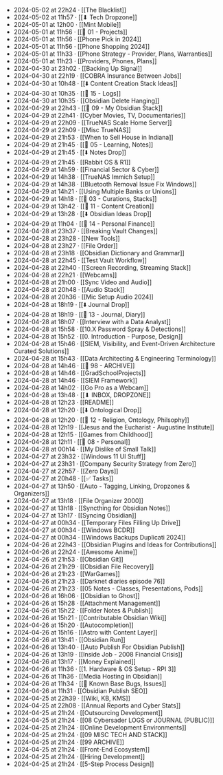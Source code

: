 - 2024-05-02 at 22h24 · [[The Blacklist]]
- 2024-05-02 at 11h57 · [[⬇ Tech Dropzone]]
- 2024-05-01 at 12h00 · [[Mint Mobile]]
- 2024-05-01 at 11h56 · [[📁 01 - Projects]]
- 2024-05-01 at 11h56 · [[Phone Pick in 2024]]
- 2024-05-01 at 11h56 · [[Phone Shopping 2024]]
- 2024-05-01 at 11h33 · [[Phone Strategy - Provider, Plans, Warranties]]
- 2024-05-01 at 11h23 · [[Providers, Phones, Plans]]
- 2024-04-30 at 23h02 · [[Backing Up Signal]]
- 2024-04-30 at 22h19 · [[COBRA Insurance Between Jobs]]
- 2024-04-30 at 10h48 · [[⬇️ Content Creation Stack Ideas]]
- 2024-04-30 at 10h35 · [[📁 15 - Logs]]
- 2024-04-30 at 10h35 · [[Obsidian Delete Hanging]]
- 2024-04-29 at 22h43 · [[📁 09 - My Obsidian Stack]]
- 2024-04-29 at 22h41 · [[Cyber Movies, TV, Documentaries]]
- 2024-04-29 at 22h09 · [[TrueNAS Scale Home Server]]
- 2024-04-29 at 22h09 · [[Misc TrueNAS]]
- 2024-04-29 at 21h53 · [[When to Sell House in Indiana]]
- 2024-04-29 at 21h45 · [[📁 05 - Learning, Notes]]
- 2024-04-29 at 21h45 · [[⬇️ Notes Drop]]
- 2024-04-29 at 21h45 · [[Rabbit OS & R1]]
- 2024-04-29 at 14h59 · [[Financial Sector & Cyber]]
- 2024-04-29 at 14h38 · [[TrueNAS Immich Setup]]
- 2024-04-29 at 14h38 · [[Bluetooth Removal Issue Fix Windows]]
- 2024-04-29 at 14h21 · [[Using Multiple Banks or Unions]]
- 2024-04-29 at 14h18 · [[📁 03 - Curations, Stacks]]
- 2024-04-29 at 13h42 · [[📁 11 - Content Creation]]
- 2024-04-29 at 13h28 · [[⬇️ Obsidian Ideas Drop]]
- 2024-04-29 at 11h04 · [[📁 14 - Personal Finance]]
- 2024-04-28 at 23h37 · [[Breaking Vault Changes]]
- 2024-04-28 at 23h28 · [[New Tools]]
- 2024-04-28 at 23h27 · [[File Order]]
- 2024-04-28 at 23h18 · [[Obsidian Dictionary and Grammar]]
- 2024-04-28 at 22h45 · [[Test Vault Workflow]]
- 2024-04-28 at 22h40 · [[Screen Recording, Streaming Stack]]
- 2024-04-28 at 22h21 · [[Webcams]]
- 2024-04-28 at 21h00 · [[Sync Video and Audio]]
- 2024-04-28 at 20h48 · [[Audio Stack]]
- 2024-04-28 at 20h36 · [[Mic Setup Audio 2024]]
- 2024-04-28 at 18h19 · [[⬇️ Journal Drop]]
- 2024-04-28 at 18h19 · [[📁 13 - Journal, Diary]]
- 2024-04-28 at 18h07 · [[Interview with a Data Analyst]]
- 2024-04-28 at 15h58 · [[10.X Password Spray & Detections]]
- 2024-04-28 at 15h52 · [[0. Introduction - Purpose, Design]]
- 2024-04-28 at 15h46 · [[SIEM, Visibility, and Event-Driven Architecture Curated Solutions]]
- 2024-04-28 at 15h43 · [[Data Architecting & Engineering Terminology]]
- 2024-04-28 at 14h46 · [[📁 98 - ARCHIVE]]
- 2024-04-28 at 14h46 · [[GradSchoolProjects]]
- 2024-04-28 at 14h46 · [[SIEM Framework]]
- 2024-04-28 at 14h02 · [[Go Pro as a Webcam]]
- 2024-04-28 at 13h48 · [[⬇ INBOX, DROPZONE]]
- 2024-04-28 at 12h23 · [[README]]
- 2024-04-28 at 12h20 · [[⬇️ Ontological Drop]]
- 2024-04-28 at 12h20 · [[📁 12 - Religion, Ontology, Philsophy]]
- 2024-04-28 at 12h19 · [[Jesus and the Eucharist - Augustine Institute]]
- 2024-04-28 at 12h15 · [[Games from Childhood]]
- 2024-04-28 at 12h11 · [[📁 08 - Personal]]
- 2024-04-28 at 00h14 · [[My Dislike of Small Talk]]
- 2024-04-27 at 23h32 · [[Windows 11 UI Stuff]]
- 2024-04-27 at 23h31 · [[Company Security Strategy from Zero]]
- 2024-04-27 at 22h57 · [[Zero Days]]
- 2024-04-27 at 20h48 · [[✅ Tasks]]
- 2024-04-27 at 13h50 · [[Auto - Tagging, Linking, Dropzones & Organizers]]
- 2024-04-27 at 13h18 · [[File Organizer 2000]]
- 2024-04-27 at 13h18 · [[Syncthing for Obsidian Notes]]
- 2024-04-27 at 13h17 · [[Syncing Obsidian]]
- 2024-04-27 at 00h34 · [[Temporary Files Filling Up Drive]]
- 2024-04-27 at 00h34 · [[Windows BCDR]]
- 2024-04-27 at 00h34 · [[Windows Backups Duplicati 2024]]
- 2024-04-26 at 22h43 · [[Obsidian Plugins and Ideas for Contributions]]
- 2024-04-26 at 22h24 · [[Awesome Anime]]
- 2024-04-26 at 21h53 · [[Obsidian Git]]
- 2024-04-26 at 21h29 · [[Obsidian File Recovery]]
- 2024-04-26 at 21h23 · [[WarGames]]
- 2024-04-26 at 21h23 · [[Darknet diaries episode 76]]
- 2024-04-26 at 21h23 · [[05 Notes - Classes, Presentations, Pods]]
- 2024-04-26 at 16h06 · [[Obsidian to Ghost]]
- 2024-04-26 at 15h28 · [[Attachment Management]]
- 2024-04-26 at 15h22 · [[Folder Notes & Publish]]
- 2024-04-26 at 15h21 · [[Contributable Obsidian Wiki]]
- 2024-04-26 at 15h20 · [[Autocompletion]]
- 2024-04-26 at 15h16 · [[Astro with Content Layer]]
- 2024-04-26 at 13h41 · [[Obsidian Run]]
- 2024-04-26 at 13h40 · [[Auto Publish For Obsidian Publish]]
- 2024-04-26 at 13h19 · [[Inside Job - 2008 Financial Crisis]]
- 2024-04-26 at 13h17 · [[Money Explained]]
- 2024-04-26 at 11h36 · [[1. Hardware & OS Setup - RPI 3]]
- 2024-04-26 at 11h36 · [[Media Hosting in Obsidian]]
- 2024-04-26 at 11h34 · [[🐛 Known Base Bugs, Issues]]
- 2024-04-26 at 11h31 · [[Obsidian Publish SEO]]
- 2024-04-25 at 22h39 · [[Wiki, KB, KMS]]
- 2024-04-25 at 22h08 · [[Annual Reports and Cyber Stats]]
- 2024-04-25 at 21h24 · [[Outsourcing Development]]
- 2024-04-25 at 21h24 · [[08 Cybersader LOGS or JOURNAL (PUBLIC)]]
- 2024-04-25 at 21h24 · [[Online Development Environments]]
- 2024-04-25 at 21h24 · [[09 MISC TECH AND STACK]]
- 2024-04-25 at 21h24 · [[99 ARCHIVE]]
- 2024-04-25 at 21h24 · [[Front-End Ecosystem]]
- 2024-04-25 at 21h24 · [[Hiring Development]]
- 2024-04-25 at 21h24 · [[5-Step Process Design]]
